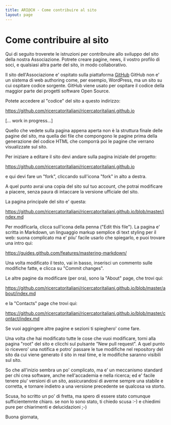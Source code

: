 ```yaml
---
title: ARI@CH - Come contribuire al sito
layout: page
---
```


# Come contribuire al sito

Qui di seguito troverete le istruzioni per contribnuire allo sviluppo del sito della nostra Associazione. Potrete creare pagine, news, il vostro profilo di soci, e qualsiasi altra parte del sito, in modo collaborativo.


Il sito dell'Associazione e' ospitato sulla piattaforma [GitHub](www.github.com) GitHub non e' un sistema di web authoring come, per esempio, WordPress, ma un sito su cui ospitare codice sorgente. GitHub viene usato per ospitare il codice della maggior parte dei progetti software Open Source.

Potete accedere al "codice" del sito a questo indirizzo:

https://github.com/ricercatoritaliani/ricercatoritaliani.github.io


[... work in progress...]

Quello che vedete sulla pagina appena aperta non è la struttura finale delle pagine del sito, ma quella dei file che compongono le pagine prima della generazione del codice HTML che comporrà poi le pagine che verrano visualizzate sul sito.

Per iniziare a editare il sito devi andare sulla pagina iniziale del progetto:

https://github.com/ricercatoritaliani/ricercatoritaliani.github.io

e qui devi fare un "fork", cliccando sull'icona "fork" in alto a destra.

A quel punto avrai una copia del sito sul tuo account, che potrai modificare a piacere, senza paura di intaccare la versione ufficiale del sito.

La pagina principale del sito e' questa:

https://github.com/ricercatoritaliani/ricercatoritaliani.github.io/blob/master/index.md

Per modificarla, clicca sull'icona della penna ("Edit this file").
La pagina e' scritta in Markdown, un linguaggio markup semplice di text styling per il web: suona complicato ma e' piiu' facile usarlo che spiegarlo, e puoi trovare una intro qui:

https://guides.github.com/features/mastering-markdown/

Una volta modificato il testo, vai in basso, inserisci un commento sulle modifiche fatte, e clicca su "Commit changes".

Le altre pagine da modificare (per ora), sono la "About" page, che trovi qui:

https://github.com/ricercatoritaliani/ricercatoritaliani.github.io/blob/master/about/index.md

e la "Contacts" page che trovi qui:

https://github.com/ricercatoritaliani/ricercatoritaliani.github.io/blob/master/contact/index.md


Se vuoi aggingere altre pagine e sezioni ti spieghero' come fare.

Una volta che hai modificato tutte le cose che vuoi modificare, torni alla pagina "root" del sito e clicchi sul pulsante "New pull request". A quel punto io ricevero' una notifica e potro' passare le tue modifiche nel repository del sito da cui viene generato il sito in real time, e le modifiche saranno visibili sul sito.

So che all'inizio sembra un po' complicato, ma e' un meccanismo standard per chi crea software, anche nell'accademia e nella ricerca; ed e' facile tenere piu' versioni di un sito, assicurandosi di averne sempre una stabile e corretta, e tornare indietro a una versione precedente se qualcosa va storto.

Scusa, ho scritto un po' di fretta, ma spero di essere stato comunque sufficientemnte chiaro. se non lo sono stato, ti chiedo scusa :-) e chiedimi pure per chiarimenti e delucidazioni  ;-)

Buona giornata,

